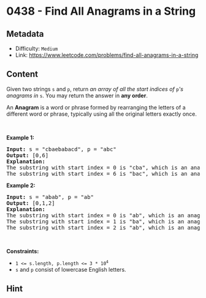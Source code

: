 # 0438 - Find All Anagrams in a String

## Metadata

 - Difficulty: `Medium`
 - Link: https://www.leetcode.com/problems/find-all-anagrams-in-a-string

## Content

<p>Given two strings <code>s</code> and <code>p</code>, return <em>an array of all the start indices of </em><code>p</code><em>&#39;s anagrams in </em><code>s</code>. You may return the answer in <strong>any order</strong>.</p>

<p>An <strong>Anagram</strong> is a word or phrase formed by rearranging the letters of a different word or phrase, typically using all the original letters exactly once.</p>

<p>&nbsp;</p>
<p><strong class="example">Example 1:</strong></p>

<pre>
<strong>Input:</strong> s = &quot;cbaebabacd&quot;, p = &quot;abc&quot;
<strong>Output:</strong> [0,6]
<strong>Explanation:</strong>
The substring with start index = 0 is &quot;cba&quot;, which is an anagram of &quot;abc&quot;.
The substring with start index = 6 is &quot;bac&quot;, which is an anagram of &quot;abc&quot;.
</pre>

<p><strong class="example">Example 2:</strong></p>

<pre>
<strong>Input:</strong> s = &quot;abab&quot;, p = &quot;ab&quot;
<strong>Output:</strong> [0,1,2]
<strong>Explanation:</strong>
The substring with start index = 0 is &quot;ab&quot;, which is an anagram of &quot;ab&quot;.
The substring with start index = 1 is &quot;ba&quot;, which is an anagram of &quot;ab&quot;.
The substring with start index = 2 is &quot;ab&quot;, which is an anagram of &quot;ab&quot;.
</pre>

<p>&nbsp;</p>
<p><strong>Constraints:</strong></p>

<ul>
	<li><code>1 &lt;= s.length, p.length &lt;= 3 * 10<sup>4</sup></code></li>
	<li><code>s</code> and <code>p</code> consist of lowercase English letters.</li>
</ul>


## Hint


